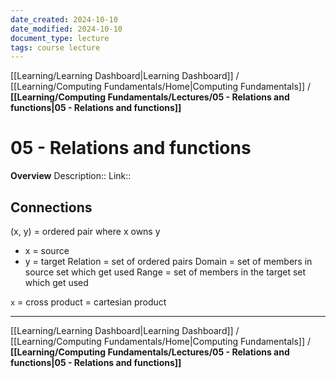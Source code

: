 ```yaml
---
date_created: 2024-10-10
date_modified: 2024-10-10
document_type: lecture
tags: course lecture
---
```

[[Learning/Learning Dashboard|Learning Dashboard]] / [[Learning/Computing Fundamentals/Home|Computing Fundamentals]] / **[[Learning/Computing Fundamentals/Lectures/05 - Relations and functions|05 - Relations and functions]]**
# 05 - Relations and functions
**Overview**
Description:: 
Link:: 

## Connections

(x, y) = ordered pair where x owns y
- x = source
- y = target
Relation = set of ordered pairs
Domain = set of members in source set which get used
Range = set of members in the target set which get used

`x` = cross product = cartesian product

---
[[Learning/Learning Dashboard|Learning Dashboard]] / [[Learning/Computing Fundamentals/Home|Computing Fundamentals]] / **[[Learning/Computing Fundamentals/Lectures/05 - Relations and functions|05 - Relations and functions]]**

